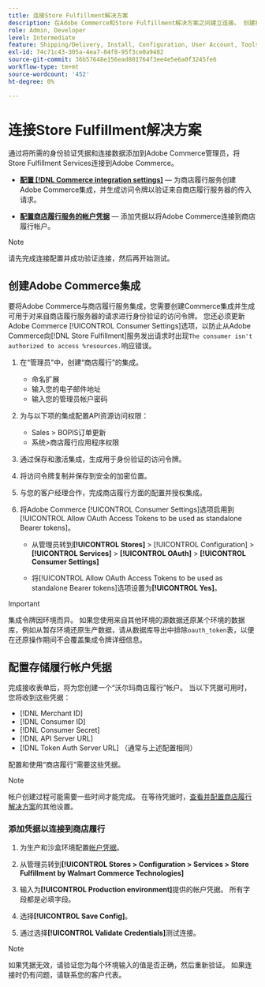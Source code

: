 ```yaml
---
title: 连接Store Fulfillment解决方案
description: 在Adobe Commerce和Store Fulfillment解决方案之间建立连接。 创建和授权Adobe Commerce集成，并将商店履行帐户凭据添加到Adobe Commerce服务配置。
role: Admin, Developer
level: Intermediate
feature: Shipping/Delivery, Install, Configuration, User Account, Tools and External Services
exl-id: 74c71c43-305a-4ea7-84f8-95f3ce0a9482
source-git-commit: 36b57648e156ead801764f3ee4e5e6a0f3245fe6
workflow-type: tm+mt
source-wordcount: '452'
ht-degree: 0%

---
```


# 连接Store Fulfillment解决方案

通过将所需的身份验证凭据和连接数据添加到Adobe Commerce管理员，将Store Fulfillment Services连接到Adobe Commerce。

- **[配置 [!DNL Commerce integration settings]](#create-an-adobe-commerce-integration)** — 为商店履行服务创建Adobe Commerce集成，并生成访问令牌以验证来自商店履行服务器的传入请求。

- **[配置商店履行服务的帐户凭据](#configure-store-fulfillment-account-credentials)** — 添加凭据以将Adobe Commerce连接到商店履行帐户。

>[!NOTE]
>
>请先完成连接配置并成功验证连接，然后再开始测试。

## 创建Adobe Commerce集成

要将Adobe Commerce与商店履行服务集成，您需要创建Commerce集成并生成可用于对来自商店履行服务器的请求进行身份验证的访问令牌。 您还必须更新Adobe Commerce [!UICONTROL Consumer Settings]选项，以防止从Adobe Commerce向[!DNL Store Fulfillment]服务发出请求时出现`The consumer isn't authorized to access %resources.`响应错误。

1. 在“管理员”中，创建“商店履行”的集成。

   - 命名扩展
   - 输入您的电子邮件地址
   - 输入您的管理员帐户密码

1. 为与以下项的集成配置API资源访问权限：

   - Sales > BOPIS订单更新
   - 系统>商店履行应用程序权限

1. 通过保存和激活集成，生成用于身份验证的访问令牌。

1. 将访问令牌复制并保存到安全的加密位置。

1. 与您的客户经理合作，完成商店履行方面的配置并授权集成。

1. 将Adobe Commerce [!UICONTROL Consumer Settings]选项启用到[!UICONTROL Allow OAuth Access Tokens to be used as standalone Bearer tokens]。

   - 从管理员转到&#x200B;**[!UICONTROL Stores]** > [!UICONTROL Configuration] > **[!UICONTROL Services]** > **[!UICONTROL OAuth]** > **[!UICONTROL Consumer Settings]**

   - 将[!UICONTROL Allow OAuth Access Tokens to be used as standalone Bearer tokens]选项设置为&#x200B;**[!UICONTROL Yes]**。

>[!IMPORTANT]
>
> 集成令牌因环境而异。 如果您使用来自其他环境的源数据还原某个环境的数据库，例如从暂存环境还原生产数据，请从数据库导出中排除`oauth_token`表，以便在还原操作期间不会覆盖集成令牌详细信息。


## 配置存储履行帐户凭据

完成接收表单后，将为您创建一个“沃尔玛商店履行”帐户。 当以下凭据可用时，您将收到这些凭据：

- [!DNL Merchant ID]
- [!DNL Consumer ID]
- [!DNL Consumer Secret]
- [!DNL API Server URL]
- [!DNL Token Auth Server URL] （通常与上述配置相同）

配置和使用“商店履行”需要这些凭据。

>[!NOTE]
>
>帐户创建过程可能需要一些时间才能完成。 在等待凭据时，[查看并配置商店履行解决方案](service-config-settings-overview.md)的其他设置。

### 添加凭据以连接到商店履行

1. 为生产和沙盒环境配置[帐户凭据](enable-general.md)。

1. 从管理员转到&#x200B;**[!UICONTROL Stores > Configuration > Services > Store Fulfillment by Walmart Commerce Technologies]**

1. 输入为&#x200B;**[!UICONTROL Production environment]**&#x200B;提供的帐户凭据。 所有字段都是必填字段。

1. 选择&#x200B;**[!UICONTROL Save Config]**。

1. 通过选择&#x200B;**[!UICONTROL Validate Credentials]**&#x200B;测试连接。

>[!NOTE]
>
>如果凭据无效，请验证您为每个环境输入的值是否正确，然后重新验证。 如果连接时仍有问题，请联系您的客户代表。
